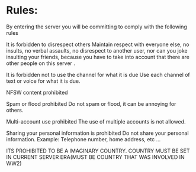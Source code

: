 # Rules:

By entering the server you will be committing to comply with the following rules

  It is forbidden to disrespect others
Maintain respect with everyone else, no insults, no verbal assaults, no disrespect to another user, nor can you joke insulting your friends, because you have to take into account that there are other people on this server .

  It is forbidden not to use the channel for what it is due
Use each channel of text or voice for what it is due.

  NFSW content prohibited

  Spam or flood prohibited
Do not spam or flood, it can be annoying for others.

  Multi-account use prohibited
The use of multiple accounts is not allowed.

  Sharing your personal information is prohibited
Do not share your personal information. Example: Telephone number, home address, etc ...

ITS PROHIBITED TO BE A IMAGINARY COUNTRY. COUNTRY MUST BE SET IN CURRENT SERVER ERA(MUST BE COUNTRY THAT WAS INVOLVED IN WW2)
